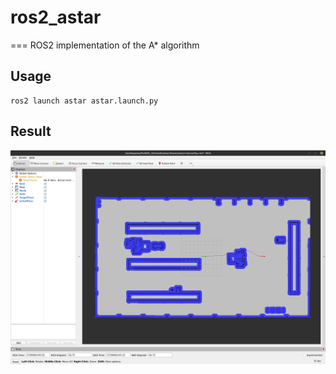# ros2_astar
===
ROS2 implementation of the A* algorithm 

## Usage  
```
ros2 launch astar astar.launch.py
```
## Result

![astar](ros2_astar/result/astar.png)